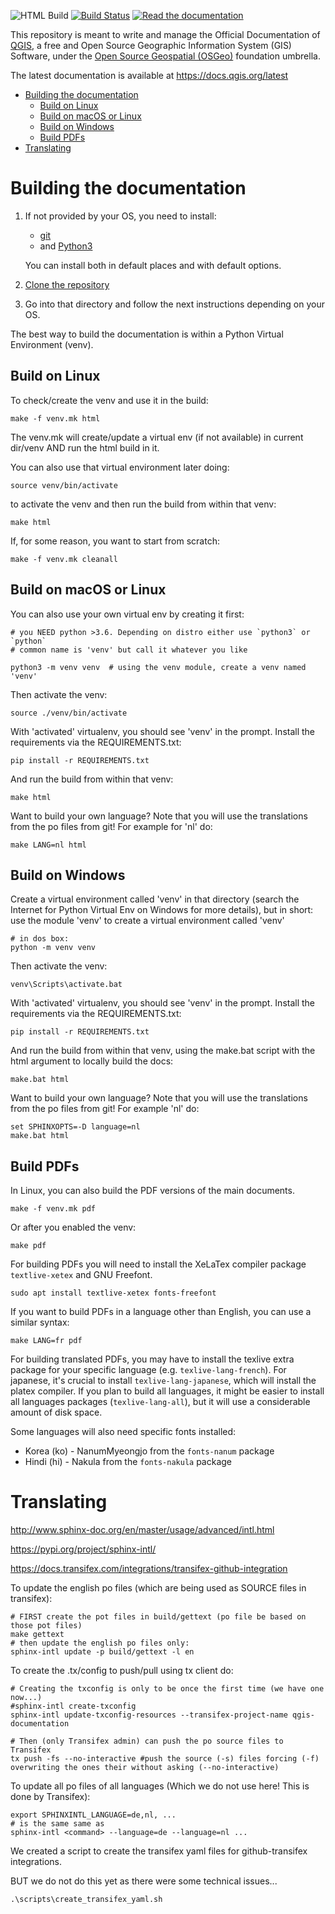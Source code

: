 ![HTML Build](https://github.com/DelazJ/QGIS-Documentation/workflows/HTML%20build/badge.svg?branch=release_3.16)
[![Build Status](https://travis-ci.org/qgis/QGIS-Documentation.svg?branch=release_3.16)](https://travis-ci.org/qgis/QGIS-Documentation)
[![Read the documentation](https://img.shields.io/badge/Read-the%20docs-green.svg)](https://docs.qgis.org/3.16/)


This repository is meant to write and manage the Official Documentation of [QGIS](https://qgis.org),
a free and Open Source Geographic Information System (GIS) Software, under the
[Open Source Geospatial (OSGeo)](https://www.osgeo.org) foundation umbrella.

The latest documentation is available at <https://docs.qgis.org/latest>

* [Building the documentation](#building-the-documentation)
   * [Build on Linux](#build-on-linux)
   * [Build on macOS or Linux](#build-on-macos-or-linux)
   * [Build on Windows](#build-on-windows)
   * [Build PDFs](#build-pdfs)
* [Translating](#translating)

# Building the documentation

1. If not provided by your OS, you need to install:

   - [git](https://git-scm.com/download/)
   - and [Python3](https://www.python.org/downloads/)

   You can install both in default places and with default options.
1. [Clone the repository](https://help.github.com/en/github/creating-cloning-and-archiving-repositories/cloning-a-repository)
1. Go into that directory and follow the next instructions depending on your OS.

The best way to build the documentation is within a Python Virtual Environment (venv).

## Build on Linux

To check/create the venv and use it in the build:

```
make -f venv.mk html
```

The venv.mk will create/update a virtual env (if not available) in current dir/venv AND run the html build in it.

You can also use that virtual environment later doing:

```
source venv/bin/activate
```

to activate the venv and then run the build from within that venv:

```
make html
```

If, for some reason, you want to start from scratch:

```
make -f venv.mk cleanall
```

## Build on macOS or Linux

You can also use your own virtual env by creating it first:

```
# you NEED python >3.6. Depending on distro either use `python3` or `python`
# common name is 'venv' but call it whatever you like

python3 -m venv venv  # using the venv module, create a venv named 'venv'
```

Then activate the venv:

```
source ./venv/bin/activate
```

With 'activated' virtualenv, you should see 'venv' in the prompt. Install the requirements via the REQUIREMENTS.txt:

```
pip install -r REQUIREMENTS.txt
```

And run the build from within that venv:

```
make html
```

Want to build your own language? Note that you will use the translations from the po files from git! For example for 'nl' do:

```
make LANG=nl html
```

## Build on Windows

Create a virtual environment called 'venv' in that directory (search the Internet for Python Virtual
Env on Windows for more details), but in short: use the module 'venv' to create a virtual environment called 'venv'

```
# in dos box:
python -m venv venv
```

Then activate the venv:

```
venv\Scripts\activate.bat
```

With 'activated' virtualenv, you should see 'venv' in the prompt. Install the requirements via the REQUIREMENTS.txt:

```
pip install -r REQUIREMENTS.txt
```

And run the build from within that venv, using the make.bat script with the html argument to locally build the docs:

```
make.bat html
```

Want to build your own language? Note that you will use the translations from the po files from git! For example 'nl' do:

```
set SPHINXOPTS=-D language=nl
make.bat html
```

## Build PDFs

In Linux, you can also build the PDF versions of the main documents.

```
make -f venv.mk pdf
```

Or after you enabled the venv:

```
make pdf
```

For building PDFs you will need to install the XeLaTex compiler package `textlive-xetex` and GNU Freefont.

```
sudo apt install textlive-xetex fonts-freefont
```

If you want to build PDFs in a language other than English, you can use a similar syntax:

```
make LANG=fr pdf
```

For building translated PDFs, you may have to install the texlive extra package
for your specific language (e.g. `texlive-lang-french`).
For japanese, it's crucial to install `texlive-lang-japanese`, which will install the platex compiler.
If you plan to build all languages, it might be easier to install all languages packages (`texlive-lang-all`),
but it will use a considerable amount of disk space.

Some languages will also need specific fonts installed:

-   Korea (ko) - NanumMyeongjo from the `fonts-nanum` package
-   Hindi (hi) - Nakula from the `fonts-nakula` package

# Translating

<http://www.sphinx-doc.org/en/master/usage/advanced/intl.html>

<https://pypi.org/project/sphinx-intl/>

<https://docs.transifex.com/integrations/transifex-github-integration>

To update the english po files (which are being used as SOURCE files in transifex):

```
# FIRST create the pot files in build/gettext (po file be based on those pot files)
make gettext
# then update the english po files only:
sphinx-intl update -p build/gettext -l en
```

To create the .tx/config to push/pull using tx client do:

```
# Creating the txconfig is only to be once the first time (we have one now...)
#sphinx-intl create-txconfig
sphinx-intl update-txconfig-resources --transifex-project-name qgis-documentation

# Then (only Transifex admin) can push the po source files to Transifex
tx push -fs --no-interactive #push the source (-s) files forcing (-f) overwriting the ones their without asking (--no-interactive)
```

To update all po files of all languages (Which we do not use here! This is done by Transifex):

```
export SPHINXINTL_LANGUAGE=de,nl, ...
# is the same same as
sphinx-intl <command> --language=de --language=nl ...
```

We created a script to create the transifex yaml files for github-transifex integrations.

BUT we do not do this yet as there were some technical issues...

```
.\scripts\create_transifex_yaml.sh
```
